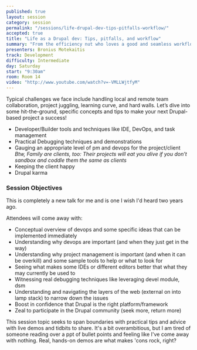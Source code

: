 ```yaml
---
published: true
layout: session
category: session
permalink: "/sessions/life-drupal-dev-tips-pitfalls-workflow/"
accepted: true
title: "Life as a Drupal dev: Tips, pitfalls, and workflow"
summary: "From the efficiency nut who loves a good and seamless workflow to the head-scratching beginner: Concepts to help you succeed in your Drupal projects."
presenters: Bronius Motekaitis
track: Development
difficulty: Intermediate
day: Saturday
start: "9:30am"
room: Room 14
video: "http://www.youtube.com/watch?v=-VMLLWjtfyM"
---
```


Typical challenges we face include handling local and remote team collaboration, project juggling, learning curve, and hard walls. Let’s dive into some hit-the-ground, specific concepts and tips to make your next Drupal-based project a success!

* Developer/Builder tools and techniques like IDE, DevOps, and task management
* Practical Debugging techniques and demonstrations
* Gauging an appropriate level of pm and devops for the project/client <cite>Btw, Family are clients, too: Their projects will eat you alive if you don’t sandbox and coddle them the same as clients</cite>
* Keeping the client happy
* Drupal karma

### Session Objectives

This is completely a new talk for me and is one I wish I'd heard two years ago.

Attendees will come away with:
* Conceptual overview of devops and some specific ideas that can be implemented immediately
* Understanding why devops are important (and when they just get in the way)
* Understanding why project management is important (and when it can be overkill) and some sample tools to help or what to look for
* Seeing what makes some IDEs or different editors better that what they may currently be used to
* Witnessing real debugging techniques like leveraging devel module, dsm
* Understanding and navigating the layers of the web (external on into lamp stack) to narrow down the issues
* Boost in confidence that Drupal is the right platform/framework
* Zeal to participate in the Drupal community (seek more, return more)

This session topic seeks to span boundaries with practical tips and advice with live demos and tidbits to share. It's a bit overambitious, but I am tired of someone reading over a ppt of bullet points and feeling like I've come away with nothing. Real, hands-on demos are what makes 'cons rock, right?
